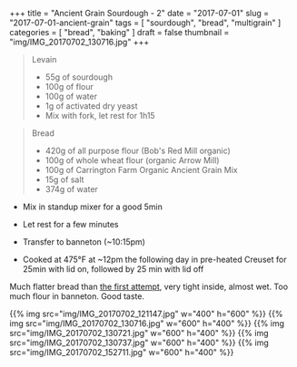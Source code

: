 +++
title = "Ancient Grain Sourdough - 2"
date = "2017-07-01"
slug = "2017-07-01-ancient-grain"
tags = [
  "sourdough", "bread", "multigrain"
]
categories = [
  "bread", "baking"
]
draft = false
thumbnail = "img/IMG_20170702_130716.jpg"
+++

> Levain
>
> * 55g of sourdough
> * 100g of flour
> * 100g of water
> * 1g of activated dry yeast
> * Mix with fork, let rest for 1h15

> Bread
>
> * 420g of all purpose flour (Bob's Red Mill organic)
> * 100g of whole wheat flour (organic Arrow Mill)
> * 100g of Carrington Farm Organic Ancient Grain Mix
> * 15g of salt
> * 374g of water


* Mix in standup mixer for a good 5min

* Let rest for a few minutes
* Transfer to banneton (~10:15pm)

* Cooked at 475°F at ~12pm the following day in pre-heated Creuset for 25min with lid on, followed by 25 min with lid off

Much flatter bread than [the first attempt](../2017-06-11-ancient-grain/), very tight inside, almost wet. Too much flour in banneton. Good taste.

{{% img src="img/IMG_20170702_121147.jpg" w="400" h="600" %}}
{{% img src="img/IMG_20170702_130716.jpg" w="600" h="400" %}}
{{% img src="img/IMG_20170702_130721.jpg" w="600" h="400" %}}
{{% img src="img/IMG_20170702_130737.jpg" w="600" h="400" %}}
{{% img src="img/IMG_20170702_152711.jpg" w="600" h="400" %}}
